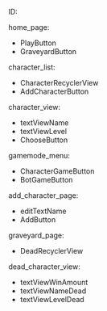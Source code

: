 ID:

home_page:
- PlayButton
- GraveyardButton

character_list:
- CharacterRecyclerView
- AddCharacterButton

character_view:
- textViewName
- textViewLevel
- ChooseButton

gamemode_menu:
- CharacterGameButton
- BotGameButton

add_character_page:
- editTextName
- AddButton

graveyard_page:
- DeadRecyclerView

dead_character_view:
- textViewWinAmount
- textViewNameDead
- textViewLevelDead

